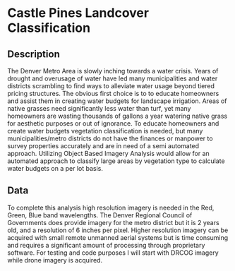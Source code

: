 # Castle Pines Landcover Classification

## Description
The Denver Metro Area is slowly inching towards a water crisis.  Years of drought and overusage of water have led many municipalities and water districts scrambling to find ways to alleviate water usage beyond tiered pricing structures.  The obvious first choice is to to educate homeowners and assist them in creating water budgets for landscape irrigation.  Areas of native grasses need significantly less water than turf, yet many homeowners are wasting thousands of gallons a year watering native grass for aesthetic purposes or out of ignorance.  To educate homeowners and create water budgets vegetation classification is needed, but many municipalities/metro districts do not have the finances
or manpower to survey properties accurately and are in need of a semi automated approach.  Utilizing Object Based Imagery Analysis would allow for an automated approach to classify large areas by vegetation type to calculate water budgets on a per lot basis.  

## Data
To complete this analysis high resolution imagery is needed in the Red, Green, Blue band wavelengths.  The Denver Regional Council of Governments does provide imagery for the metro district but it is 2 years old, and a resolution of 6 inches per pixel.  Higher resolution imagery can be acquired with small remote unmanned aerial systems but is time consuming and requires a significant amount of processing through proprietary software.  For testing and code purposes I will start with DRCOG imagery while drone imagery is acquired.  

